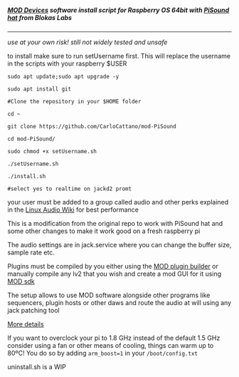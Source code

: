 ##### [MOD Devices](https://moddevices.com/) software install script for Raspberry OS 64bit with [PiSound hat](https://blokas.io/pisound/) from Blokas Labs
*** 
_use at your own risk!_ _still not widely tested and unsafe_

to install make sure to run setUsername first. This will replace the username in the scripts with your raspberry $USER

```
sudo apt update;sudo apt upgrade -y

sudo apt install git

#Clone the repository in your $HOME folder

cd ~

git clone https://github.com/CarloCattano/mod-PiSound

cd mod-PiSound/

sudo chmod +x setUsername.sh 

./setUsername.sh

./install.sh

#select yes to realtime on jackd2 promt
```

your user must be added to a group called audio and other perks explained in the [Linux Audio Wiki](https://wiki.linuxaudio.org/wiki/system_configuration) for best performance


This is a modification from the original repo to work with PiSound hat and some other changes to make it work good on a fresh raspberry pi

The audio settings are in jack.service where you can change the buffer size, sample rate etc.

Plugins must be compiled by you either using the [MOD plugin builder](https://github.com/moddevices/mod-plugin-builder)
or manually compile any lv2 that you wish and create a mod GUI for it using [MOD sdk](https://github.com/moddevices/mod-sdk)

The setup allows to use MOD software alongside other programs like sequencers, plugin hosts or other daws and route the audio at will using any jack patching tool


 [More details](https://forum.moddevices.com/t/raspberry-pi-4-setup-getting-crazy-with-jack/7691)

 If you want to overclock your pi to 1.8 GHz instead of the default 1.5 GHz consider using a fan or other means of cooling, things can warm up to 80ºC!
 You do so by adding ```arm_boost=1``` in your ```/boot/config.txt``` 

 uninstall.sh is a WIP 
